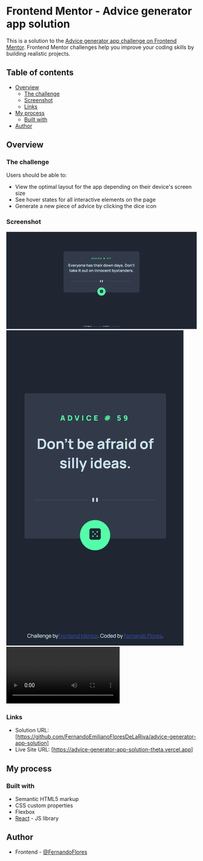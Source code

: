 # Frontend Mentor - Advice generator app solution

This is a solution to the [Advice generator app challenge on Frontend Mentor](https://www.frontendmentor.io/challenges/advice-generator-app-QdUG-13db). Frontend Mentor challenges help you improve your coding skills by building realistic projects.

## Table of contents

- [Overview](#overview)
  - [The challenge](#the-challenge)
  - [Screenshot](#screenshot)
  - [Links](#links)
- [My process](#my-process)
  - [Built with](#built-with)
- [Author](#author)

## Overview

### The challenge

Users should be able to:

- View the optimal layout for the app depending on their device's screen size
- See hover states for all interactive elements on the page
- Generate a new piece of advice by clicking the dice icon

### Screenshot
![desktop-img](./screenshots/desktop-img.png)
![cellphone-img](./screenshots/cellphone-img.png)
![desktop-live](./screenshots/desktop-live.mp4)

### Links

- Solution URL: [https://github.com/FernandoEmilianoFloresDeLaRiva/advice-generator-app-solution]
- Live Site URL: [https://advice-generator-app-solution-theta.vercel.app]

## My process

### Built with

- Semantic HTML5 markup
- CSS custom properties
- Flexbox
- [React](https://reactjs.org/) - JS library

## Author

- Frontend  - [@FernandoFlores](https://www.linkedin.com/in/fernando-flores-b6ba18288/)
